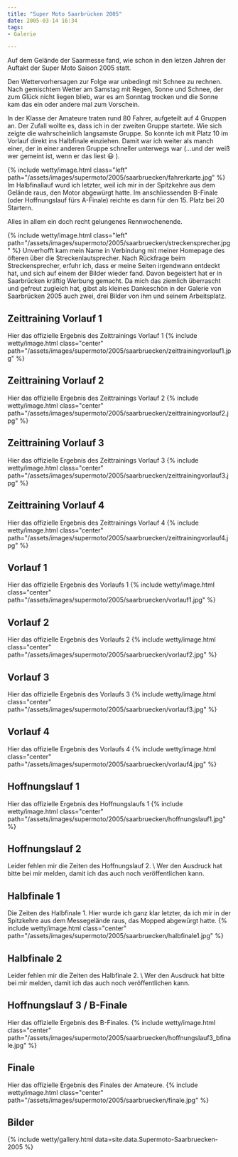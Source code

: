 ```yaml
---
title: "Super Moto Saarbrücken 2005"
date: 2005-03-14 16:34
tags: 
- Galerie

---
```


Auf dem Gelände der Saarmesse fand, wie schon in den letzen Jahren der Auftakt der Super Moto Saison 2005 statt.
 
Den Wettervorhersagen zur Folge war unbedingt mit Schnee zu rechnen. Nach gemischtem Wetter am Samstag mit Regen, Sonne und Schnee, der zum Glück nicht liegen blieb, war es am Sonntag trocken und die Sonne kam das ein oder andere mal zum Vorschein.
 
In der Klasse der Amateure traten rund 80 Fahrer, aufgeteilt auf 4 Gruppen an. 
Der Zufall wollte es, dass ich in der zweiten Gruppe startete. Wie sich zeigte die wahrscheinlich langsamste Gruppe. So konnte ich mit Platz 10 im Vorlauf direkt ins Halbfinale einziehen. Damit war ich weiter als manch einer, der in einer anderen Gruppe schneller unterwegs war (...und der weiß wer gemeint ist, wenn er das liest :smiley: ).

<!--more-->

{% include wetty/image.html class="left" path="/assets/images/supermoto/2005/saarbruecken/fahrerkarte.jpg" %}
Im Halbfinallauf wurd ich letzter, weil ich mir in der Spitzkehre aus dem Gelände raus, den Motor abgewürgt hatte. Im anschliessenden B-Finale (oder Hoffnungslauf fürs A-Finale) reichte es dann für den 15. Platz bei 20 Startern.

Alles in allem ein doch recht gelungenes Rennwochenende.

{% include wetty/image.html class="left" path="/assets/images/supermoto/2005/saarbruecken/streckensprecher.jpg" %}
Unverhofft kam mein Name in Verbindung mit meiner Homepage des öfteren über die Streckenlautsprecher. Nach Rückfrage beim Streckensprecher, erfuhr ich, dass er meine Seiten irgendwann entdeckt hat, und sich auf einem der Bilder wieder fand. Davon begeistert hat er in Saarbrücken kräftig Werbung gemacht. 
Da mich das ziemlich überrascht und gefreut zugleich hat, gibst als kleines Dankeschön in der Galerie von Saarbrücken 2005 auch zwei, drei Bilder von ihm und seinem Arbeitsplatz.

## Zeittraining Vorlauf 1
Hier das offizielle Ergebnis des Zeittrainings Vorlauf 1
{% include wetty/image.html class="center" path="/assets/images/supermoto/2005/saarbruecken/zeittrainingvorlauf1.jpg" %}

## Zeittraining Vorlauf 2
Hier das offizielle Ergebnis des Zeittrainings Vorlauf 2
{% include wetty/image.html class="center" path="/assets/images/supermoto/2005/saarbruecken/zeittrainingvorlauf2.jpg" %}

## Zeittraining Vorlauf 3
Hier das offizielle Ergebnis des Zeittrainings Vorlauf 3
{% include wetty/image.html class="center" path="/assets/images/supermoto/2005/saarbruecken/zeittrainingvorlauf3.jpg" %}

## Zeittraining Vorlauf 4
Hier das offizielle Ergebnis des Zeittrainings Vorlauf 4
{% include wetty/image.html class="center" path="/assets/images/supermoto/2005/saarbruecken/zeittrainingvorlauf4.jpg" %}

## Vorlauf 1
Hier das offizielle Ergebnis des Vorlaufs 1
{% include wetty/image.html class="center" path="/assets/images/supermoto/2005/saarbruecken/vorlauf1.jpg" %}

## Vorlauf 2
Hier das offizielle Ergebnis des Vorlaufs 2
{% include wetty/image.html class="center" path="/assets/images/supermoto/2005/saarbruecken/vorlauf2.jpg" %}

## Vorlauf 3
Hier das offizielle Ergebnis des Vorlaufs 3
{% include wetty/image.html class="center" path="/assets/images/supermoto/2005/saarbruecken/vorlauf3.jpg" %}

## Vorlauf 4
Hier das offizielle Ergebnis des Vorlaufs 4
{% include wetty/image.html class="center" path="/assets/images/supermoto/2005/saarbruecken/vorlauf4.jpg" %}

## Hoffnungslauf 1
Hier das offizielle Ergebnis des Hoffnungslaufs 1
{% include wetty/image.html class="center" path="/assets/images/supermoto/2005/saarbruecken/hoffnungslauf1.jpg" %}

## Hoffnungslauf 2
Leider fehlen mir die Zeiten des Hoffnungslauf 2. \\
Wer den Ausdruck hat bitte bei mir melden, damit ich das auch noch veröffentlichen kann.

## Halbfinale 1
Die Zeiten des Halbfinale 1. 
Hier wurde ich ganz klar letzter, da ich mir in der Spitzkehre aus dem Messegelände raus, das Mopped abgewürgt hatte.
{% include wetty/image.html class="center" path="/assets/images/supermoto/2005/saarbruecken/halbfinale1.jpg" %}

## Halbfinale 2
Leider fehlen mir die Zeiten des Halbfinale 2. \\ 
Wer den Ausdruck hat bitte bei mir melden, damit ich das auch noch veröffentlichen kann.

## Hoffnungslauf 3 / B-Finale
Hier das offizielle Ergebnis des B-Finales.
{% include wetty/image.html class="center" path="/assets/images/supermoto/2005/saarbruecken/hoffnungslauf3_bfinale.jpg" %}

## Finale
Hier das offizielle Ergebnis des Finales der Amateure.
{% include wetty/image.html class="center" path="/assets/images/supermoto/2005/saarbruecken/finale.jpg" %}
 
## Bilder

{% include wetty/gallery.html data=site.data.Supermoto-Saarbruecken-2005 %}